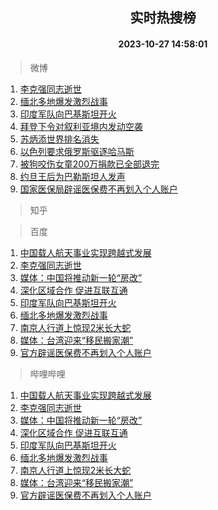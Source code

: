 <div align="center"><h2>实时热搜榜</h2><h4>2023-10-27 14:58:01</h4></div>

> 微博  

1. [李克强同志逝世](https://s.weibo.com/weibo?q=%23%E6%9D%8E%E5%85%8B%E5%BC%BA%E5%90%8C%E5%BF%97%E9%80%9D%E4%B8%96%23&t=31&band_rank=1&Refer=top)<br />
2. [缅北多地爆发激烈战事](https://s.weibo.com/weibo?q=%23%E7%BC%85%E5%8C%97%E5%A4%9A%E5%9C%B0%E7%88%86%E5%8F%91%E6%BF%80%E7%83%88%E6%88%98%E4%BA%8B%23&t=31&band_rank=2&Refer=top)<br />
3. [印度军队向巴基斯坦开火](https://s.weibo.com/weibo?q=%23%E5%8D%B0%E5%BA%A6%E5%86%9B%E9%98%9F%E5%90%91%E5%B7%B4%E5%9F%BA%E6%96%AF%E5%9D%A6%E5%BC%80%E7%81%AB%23&t=31&band_rank=3&Refer=top)<br />
4. [拜登下令对叙利亚境内发动空袭](https://s.weibo.com/weibo?q=%23%E6%8B%9C%E7%99%BB%E4%B8%8B%E4%BB%A4%E5%AF%B9%E5%8F%99%E5%88%A9%E4%BA%9A%E5%A2%83%E5%86%85%E5%8F%91%E5%8A%A8%E7%A9%BA%E8%A2%AD%23&t=31&band_rank=4&Refer=top)<br />
5. [苏炳添世界排名消失](https://s.weibo.com/weibo?q=%23%E8%8B%8F%E7%82%B3%E6%B7%BB%E4%B8%96%E7%95%8C%E6%8E%92%E5%90%8D%E6%B6%88%E5%A4%B1%23&t=31&band_rank=5&Refer=top)<br />
6. [以色列要求俄罗斯驱逐哈马斯](https://s.weibo.com/weibo?q=%23%E4%BB%A5%E8%89%B2%E5%88%97%E8%A6%81%E6%B1%82%E4%BF%84%E7%BD%97%E6%96%AF%E9%A9%B1%E9%80%90%E5%93%88%E9%A9%AC%E6%96%AF%23&t=31&band_rank=6&Refer=top)<br />
7. [被狗咬伤女童200万捐款已全部退完](https://s.weibo.com/weibo?q=%23%E8%A2%AB%E7%8B%97%E5%92%AC%E4%BC%A4%E5%A5%B3%E7%AB%A5200%E4%B8%87%E6%8D%90%E6%AC%BE%E5%B7%B2%E5%85%A8%E9%83%A8%E9%80%80%E5%AE%8C%23&t=31&band_rank=7&Refer=top)<br />
8. [约旦王后为巴勒斯坦人发声](https://s.weibo.com/weibo?q=%23%E7%BA%A6%E6%97%A6%E7%8E%8B%E5%90%8E%E4%B8%BA%E5%B7%B4%E5%8B%92%E6%96%AF%E5%9D%A6%E4%BA%BA%E5%8F%91%E5%A3%B0%23&t=31&band_rank=8&Refer=top)<br />
9. [国家医保局辟谣医保费不再划入个人账户](https://s.weibo.com/weibo?q=%23%E5%9B%BD%E5%AE%B6%E5%8C%BB%E4%BF%9D%E5%B1%80%E8%BE%9F%E8%B0%A3%E5%8C%BB%E4%BF%9D%E8%B4%B9%E4%B8%8D%E5%86%8D%E5%88%92%E5%85%A5%E4%B8%AA%E4%BA%BA%E8%B4%A6%E6%88%B7%23&t=31&band_rank=9&Refer=top)<br />

> 知乎  


> 百度  

1. [中国载人航天事业实现跨越式发展](https://www.baidu.com/s?wd=%E4%B8%AD%E5%9B%BD%E8%BD%BD%E4%BA%BA%E8%88%AA%E5%A4%A9%E4%BA%8B%E4%B8%9A%E5%AE%9E%E7%8E%B0%E8%B7%A8%E8%B6%8A%E5%BC%8F%E5%8F%91%E5%B1%95&sa=fyb_news&rsv_dl=fyb_news)<br />
2. [李克强同志逝世](https://www.baidu.com/s?wd=%E6%9D%8E%E5%85%8B%E5%BC%BA%E5%90%8C%E5%BF%97%E9%80%9D%E4%B8%96&sa=fyb_news&rsv_dl=fyb_news)<br />
3. [媒体：中国将推动新一轮“房改”](https://www.baidu.com/s?wd=%E5%AA%92%E4%BD%93%EF%BC%9A%E4%B8%AD%E5%9B%BD%E5%B0%86%E6%8E%A8%E5%8A%A8%E6%96%B0%E4%B8%80%E8%BD%AE%E2%80%9C%E6%88%BF%E6%94%B9%E2%80%9D&sa=fyb_news&rsv_dl=fyb_news)<br />
4. [深化区域合作 促进互联互通](https://www.baidu.com/s?wd=%E6%B7%B1%E5%8C%96%E5%8C%BA%E5%9F%9F%E5%90%88%E4%BD%9C+%E4%BF%83%E8%BF%9B%E4%BA%92%E8%81%94%E4%BA%92%E9%80%9A&sa=fyb_news&rsv_dl=fyb_news)<br />
5. [印度军队向巴基斯坦开火](https://www.baidu.com/s?wd=%E5%8D%B0%E5%BA%A6%E5%86%9B%E9%98%9F%E5%90%91%E5%B7%B4%E5%9F%BA%E6%96%AF%E5%9D%A6%E5%BC%80%E7%81%AB&sa=fyb_news&rsv_dl=fyb_news)<br />
6. [缅北多地爆发激烈战事](https://www.baidu.com/s?wd=%E7%BC%85%E5%8C%97%E5%A4%9A%E5%9C%B0%E7%88%86%E5%8F%91%E6%BF%80%E7%83%88%E6%88%98%E4%BA%8B&sa=fyb_news&rsv_dl=fyb_news)<br />
7. [南京人行道上惊现2米长大蛇](https://www.baidu.com/s?wd=%E5%8D%97%E4%BA%AC%E4%BA%BA%E8%A1%8C%E9%81%93%E4%B8%8A%E6%83%8A%E7%8E%B02%E7%B1%B3%E9%95%BF%E5%A4%A7%E8%9B%87&sa=fyb_news&rsv_dl=fyb_news)<br />
8. [媒体：台湾迎来“移民搬家潮”](https://www.baidu.com/s?wd=%E5%AA%92%E4%BD%93%EF%BC%9A%E5%8F%B0%E6%B9%BE%E8%BF%8E%E6%9D%A5%E2%80%9C%E7%A7%BB%E6%B0%91%E6%90%AC%E5%AE%B6%E6%BD%AE%E2%80%9D&sa=fyb_news&rsv_dl=fyb_news)<br />
9. [官方辟谣医保费不再划入个人账户](https://www.baidu.com/s?wd=%E5%AE%98%E6%96%B9%E8%BE%9F%E8%B0%A3%E5%8C%BB%E4%BF%9D%E8%B4%B9%E4%B8%8D%E5%86%8D%E5%88%92%E5%85%A5%E4%B8%AA%E4%BA%BA%E8%B4%A6%E6%88%B7&sa=fyb_news&rsv_dl=fyb_news)<br />

> 哔哩哔哩  

1. [中国载人航天事业实现跨越式发展](https://www.baidu.com/s?wd=%E4%B8%AD%E5%9B%BD%E8%BD%BD%E4%BA%BA%E8%88%AA%E5%A4%A9%E4%BA%8B%E4%B8%9A%E5%AE%9E%E7%8E%B0%E8%B7%A8%E8%B6%8A%E5%BC%8F%E5%8F%91%E5%B1%95&sa=fyb_news&rsv_dl=fyb_news)<br />
2. [李克强同志逝世](https://www.baidu.com/s?wd=%E6%9D%8E%E5%85%8B%E5%BC%BA%E5%90%8C%E5%BF%97%E9%80%9D%E4%B8%96&sa=fyb_news&rsv_dl=fyb_news)<br />
3. [媒体：中国将推动新一轮“房改”](https://www.baidu.com/s?wd=%E5%AA%92%E4%BD%93%EF%BC%9A%E4%B8%AD%E5%9B%BD%E5%B0%86%E6%8E%A8%E5%8A%A8%E6%96%B0%E4%B8%80%E8%BD%AE%E2%80%9C%E6%88%BF%E6%94%B9%E2%80%9D&sa=fyb_news&rsv_dl=fyb_news)<br />
4. [深化区域合作 促进互联互通](https://www.baidu.com/s?wd=%E6%B7%B1%E5%8C%96%E5%8C%BA%E5%9F%9F%E5%90%88%E4%BD%9C+%E4%BF%83%E8%BF%9B%E4%BA%92%E8%81%94%E4%BA%92%E9%80%9A&sa=fyb_news&rsv_dl=fyb_news)<br />
5. [印度军队向巴基斯坦开火](https://www.baidu.com/s?wd=%E5%8D%B0%E5%BA%A6%E5%86%9B%E9%98%9F%E5%90%91%E5%B7%B4%E5%9F%BA%E6%96%AF%E5%9D%A6%E5%BC%80%E7%81%AB&sa=fyb_news&rsv_dl=fyb_news)<br />
6. [缅北多地爆发激烈战事](https://www.baidu.com/s?wd=%E7%BC%85%E5%8C%97%E5%A4%9A%E5%9C%B0%E7%88%86%E5%8F%91%E6%BF%80%E7%83%88%E6%88%98%E4%BA%8B&sa=fyb_news&rsv_dl=fyb_news)<br />
7. [南京人行道上惊现2米长大蛇](https://www.baidu.com/s?wd=%E5%8D%97%E4%BA%AC%E4%BA%BA%E8%A1%8C%E9%81%93%E4%B8%8A%E6%83%8A%E7%8E%B02%E7%B1%B3%E9%95%BF%E5%A4%A7%E8%9B%87&sa=fyb_news&rsv_dl=fyb_news)<br />
8. [媒体：台湾迎来“移民搬家潮”](https://www.baidu.com/s?wd=%E5%AA%92%E4%BD%93%EF%BC%9A%E5%8F%B0%E6%B9%BE%E8%BF%8E%E6%9D%A5%E2%80%9C%E7%A7%BB%E6%B0%91%E6%90%AC%E5%AE%B6%E6%BD%AE%E2%80%9D&sa=fyb_news&rsv_dl=fyb_news)<br />
9. [官方辟谣医保费不再划入个人账户](https://www.baidu.com/s?wd=%E5%AE%98%E6%96%B9%E8%BE%9F%E8%B0%A3%E5%8C%BB%E4%BF%9D%E8%B4%B9%E4%B8%8D%E5%86%8D%E5%88%92%E5%85%A5%E4%B8%AA%E4%BA%BA%E8%B4%A6%E6%88%B7&sa=fyb_news&rsv_dl=fyb_news)<br />
